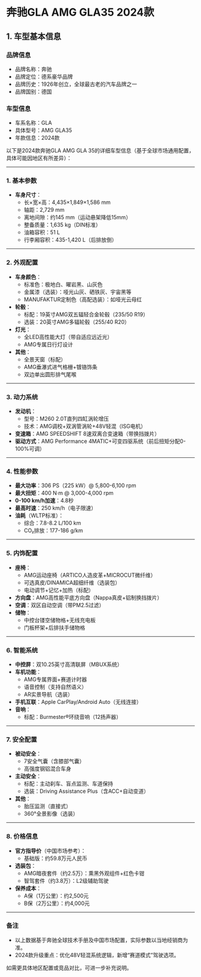 
# 奔驰GLA AMG GLA35 2024款
## 1. 车型基本信息
### 品牌信息
- 品牌名称：奔驰
- 品牌定位：德系豪华品牌
- 品牌历史：1926年创立，全球最古老的汽车品牌之一
- 品牌国别：德国

### 车型信息
- 车系名称：GLA
- 具体型号：AMG GLA35
- 年款信息：2024款

以下是2024款奔驰GLA AMG GLA 35的详细车型信息（基于全球市场通用配置，具体可能因地区有所差异）：

---

### **1. 基本参数**
- **车身尺寸**：  
  - 长×宽×高：4,435×1,849×1,586 mm  
  - 轴距：2,729 mm  
  - 离地间隙：约145 mm（运动悬架降低15mm）  
  - 整备质量：1,635 kg（DIN标准）  
  - 油箱容积：51 L  
  - 行李厢容积：435-1,420 L（后排放倒）  

---

### **2. 外观配置**
- **车身颜色**：  
  - 标准色：极地白、曜岩黑、山灰色  
  - 金属漆（选装）：哑光山灰、硒铁灰、宇宙黑等  
  - MANUFAKTUR定制色（高配选装）：如哑光云母红  
- **轮毂**：  
  - 标配：19英寸AMG双五辐轻合金轮毂（235/50 R19）  
  - 选装：20英寸AMG多辐轮毂（255/40 R20）  
- **灯光**：  
  - 全LED高性能大灯（带自适应远近光）  
  - AMG专属日行灯设计  
- **其他**：  
  - 全景天窗（标配）  
  - AMG垂瀑式进气格栅+镀铬饰条  
  - 双边单出圆形排气尾喉  

---

### **3. 动力系统**
- **发动机**：  
  - 型号：M260 2.0T直列四缸涡轮增压  
  - 技术：AMG调校+双涡管涡轮+48V轻混（ISG电机）  
- **变速箱**：AMG SPEEDSHIFT 8速双离合变速箱（带换挡拨片）  
- **驱动方式**：AMG Performance 4MATIC+可变四驱系统（前后扭矩分配0-100%可调）  

---

### **4. 性能参数**
- **最大功率**：306 PS（225 kW）@ 5,800-6,100 rpm  
- **最大扭矩**：400 N·m @ 3,000-4,000 rpm  
- **0-100 km/h加速**：4.8秒  
- **最高时速**：250 km/h（电子限速）  
- **油耗**（WLTP标准）：  
  - 综合：7.8-8.2 L/100 km  
  - CO₂排放：177-186 g/km  

---

### **5. 内饰配置**
- **座椅**：  
  - AMG运动座椅（ARTICO人造皮革+MICROCUT微纤维）  
  - 可选真皮/DINAMICA超细纤维（选装包）  
  - 电动调节+记忆+加热（标配）  
- **方向盘**：AMG高性能平底方向盘（Nappa真皮+铝制换挡拨片）  
- **空调**：双区自动空调（带PM2.5过滤）  
- **储物**：  
  - 中控台镂空储物格+无线充电板  
  - 门板杯架+后排扶手储物格  

---

### **6. 智能系统**
- **中控屏**：双10.25英寸高清联屏（MBUX系统）  
- **车机功能**：  
  - AMG专属界面+赛道计时器  
  - 语音控制（支持自然语义）  
  - AR实景导航（选装）  
- **手机互联**：Apple CarPlay/Android Auto（无线连接）  
- **音响**：  
  - 标配：Burmester®环绕音响（12扬声器）  

---

### **7. 安全配置**
- **被动安全**：  
  - 7安全气囊（含膝部气囊）  
  - 高强度钢铝混合车身  
- **主动安全**：  
  - 标配：主动刹车、盲点监测、车道保持  
  - 选装：Driving Assistance Plus（含ACC+自动变道）  
- **其他**：  
  - 胎压监测（直接式）  
  - 360°全景影像（选装）  

---

### **8. 价格信息**
- **官方指导价**（中国市场参考）：  
  - 基础版：约59.8万元人民币  
- **选装包**：  
  - AMG暗夜套件（约2.5万）：熏黑外观组件+红色卡钳  
  - 智驾套件（约3.8万）：L2级辅助驾驶  
- **保养成本**：  
  - A保（1万公里）：约2,500元  
  - B保（2万公里）：约4,000元  

---

### **备注**  
- 以上数据基于奔驰全球技术手册及中国市场配置，实际参数以当地经销商为准。  
- 2024款升级重点：优化48V轻混系统逻辑，新增“赛道模式”驾驶选项。  

如需更具体地区配置或竞品对比，可进一步补充说明。
